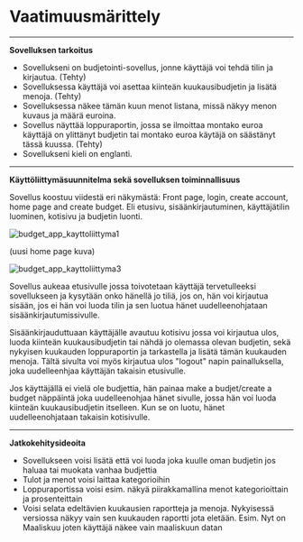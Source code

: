 # Vaatimuusmärittely

---

**Sovelluksen tarkoitus**

- Sovellukseni on budjetointi-sovellus, jonne käyttäjä voi tehdä tilin ja kirjautua. (Tehty)
- Sovelluksessa käyttäjä voi asettaa kiinteän kuukausibudjetin ja lisätä menoja. (Tehty)
- Sovelluksessa näkee tämän kuun menot listana, missä näkyy menon kuvaus ja määrä euroina.
- Sovellus näyttää loppuraportin, jossa se ilmoittaa montako euroa käyttäjä on ylittänyt budjetin tai montako euroa käytäjä on säästänyt tässä kuussa. (Tehty)
- Sovellukseni kieli on englanti.

---

**Käyttöliittymäsuunnitelma sekä sovelluksen toiminnallisuus**

Sovellus koostuu viidestä eri näkymästä: Front page, login, create account, home page and create budget.
Eli etusivu, sisäänkirjautuminen, käyttäjätilin luominen, kotisivu ja budjetin luonti.

![budget_app_kayttoliittyma1](https://github.com/user-attachments/assets/e5faee6d-2d09-480a-9018-6a7f349578a4)

(uusi home page kuva)

![budget_app_kayttoliittyma3](https://github.com/user-attachments/assets/59314819-6b21-4cae-919a-0d59a69aee2c)

Sovellus aukeaa etusivulle jossa toivotetaan käyttäjä tervetulleeksi sovellukseen ja kysytään onko hänellä jo tiliä, jos on, hän voi kirjautua sisään, jos ei hän voi luoda tilin ja sen luotua hänet uudelleenohjataan sisäänkirjautumissivulle.

Sisäänkirjauduttuaan käyttäjälle avautuu kotisivu jossa voi kirjautua ulos, luoda kiinteän kuukausibudjetin tai nähdä jo olemassa olevan budjetin, sekä nykyisen kuukauden loppuraportin ja tarkastella ja lisätä tämän kuukauden menoja.
Tältä sivulta voi myös kirjautua ulos "logout" napin painalluksella, joka uudelleenhjaa käyttäjän takaisin etusivulle.

Jos käyttäjällä ei vielä ole budjettia, hän painaa make a budjet/create a budget näppäintä joka uudelleenohjaa hänet sivulle, jossa hän voi luoda kiinteän kuukausibudjetin itselleen. Kun se on luotu, hänet uudelleenohjataan takaisin kotisivulle.

---

**Jatkokehitysideoita**

- Sovellukseen voisi lisätä että voi luoda joka kuulle oman budjetin jos haluaa tai muokata vanhaa budjettia
- Tulot ja menot voisi laittaa kategorioihin
- Loppuraportissa voisi esim. näkyä piirakkamallina menot kategorioittain ja prosenteittain
- Voisi selata edeltävien kuukausien raportteja ja menoja. Nykyisessä versiossa näkyy vain sen kuukauden raportti jota eletään. Esim. Nyt on Maaliskuu joten käyttäjä näkee vain maaliskuun datan
